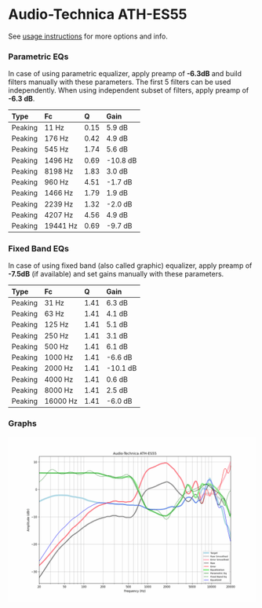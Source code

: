 # Audio-Technica ATH-ES55
See [usage instructions](https://github.com/jaakkopasanen/AutoEq#usage) for more options and info.

### Parametric EQs
In case of using parametric equalizer, apply preamp of **-6.3dB** and build filters manually
with these parameters. The first 5 filters can be used independently.
When using independent subset of filters, apply preamp of **-6.3 dB**.

| Type    | Fc       |    Q | Gain     |
|:--------|:---------|:-----|:---------|
| Peaking | 11 Hz    | 0.15 | 5.9 dB   |
| Peaking | 176 Hz   | 0.42 | 4.9 dB   |
| Peaking | 545 Hz   | 1.74 | 5.6 dB   |
| Peaking | 1496 Hz  | 0.69 | -10.8 dB |
| Peaking | 8198 Hz  | 1.83 | 3.0 dB   |
| Peaking | 960 Hz   | 4.51 | -1.7 dB  |
| Peaking | 1466 Hz  | 1.79 | 1.9 dB   |
| Peaking | 2239 Hz  | 1.32 | -2.0 dB  |
| Peaking | 4207 Hz  | 4.56 | 4.9 dB   |
| Peaking | 19441 Hz | 0.69 | -9.7 dB  |

### Fixed Band EQs
In case of using fixed band (also called graphic) equalizer, apply preamp of **-7.5dB**
(if available) and set gains manually with these parameters.

| Type    | Fc       |    Q | Gain     |
|:--------|:---------|:-----|:---------|
| Peaking | 31 Hz    | 1.41 | 6.3 dB   |
| Peaking | 63 Hz    | 1.41 | 4.1 dB   |
| Peaking | 125 Hz   | 1.41 | 5.1 dB   |
| Peaking | 250 Hz   | 1.41 | 3.1 dB   |
| Peaking | 500 Hz   | 1.41 | 6.1 dB   |
| Peaking | 1000 Hz  | 1.41 | -6.6 dB  |
| Peaking | 2000 Hz  | 1.41 | -10.1 dB |
| Peaking | 4000 Hz  | 1.41 | 0.6 dB   |
| Peaking | 8000 Hz  | 1.41 | 2.5 dB   |
| Peaking | 16000 Hz | 1.41 | -6.0 dB  |

### Graphs
![](./Audio-Technica%20ATH-ES55.png)